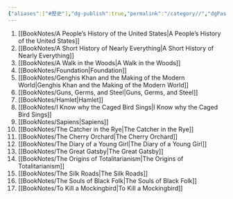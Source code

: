 ```yaml
---
{"aliases":["#歷史"],"dg-publish":true,"permalink":"/category//","dgPassFrontmatter":true,"created":"2024-11-28T13:58:45.573+08:00","updated":"2024-11-28T14:37:15.831+08:00"}
---
```


1. [[BookNotes/A People’s History of the United States\|A People’s History of the United States]]
2. [[BookNotes/A Short History of Nearly Everything\|A Short History of Nearly Everything]]
3. [[BookNotes/A Walk in the Woods\|A Walk in the Woods]]
4. [[BookNotes/Foundation\|Foundation]]
5. [[BookNotes/Genghis Khan and the Making of the Modern World\|Genghis Khan and the Making of the Modern World]]
6. [[BookNotes/Guns, Germs, and Steel\|Guns, Germs, and Steel]]
7. [[BookNotes/Hamlet\|Hamlet]]
8. [[BookNotes/I Know why the Caged Bird Sings\|I Know why the Caged Bird Sings]]
9. [[BookNotes/Sapiens\|Sapiens]]
10. [[BookNotes/The Catcher in the Rye\|The Catcher in the Rye]]
11. [[BookNotes/The Cherry Orchard\|The Cherry Orchard]]
12. [[BookNotes/The Diary of a Young Girl\|The Diary of a Young Girl]]
13. [[BookNotes/The Great Gatsby\|The Great Gatsby]]
14. [[BookNotes/The Origins of Totalitarianism\|The Origins of Totalitarianism]]
15. [[BookNotes/The Silk Roads\|The Silk Roads]]
16. [[BookNotes/The Souls of Black Folk\|The Souls of Black Folk]]
17. [[BookNotes/To Kill a Mockingbird\|To Kill a Mockingbird]]